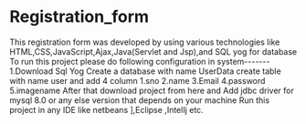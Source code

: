 # Registration_form
This registration form was developed by using various technologies like HTML,CSS,JavaScript,Ajax,Java(Servlet  and Jsp),and SQL yog for database
To run this project please do following configuration in system-------
1.Download Sql Yog
Create a database with name UserData
 create table with name user and add 4 column 
 1.sno
 2.name
 3.Email
 4.password
 5.imagename
 After that download project from here and Add jdbc driver for mysql 8.0 or any else version that depends on your machine
 Run this project in any IDE like netbeans ],Eclipse ,IntelIj etc.
